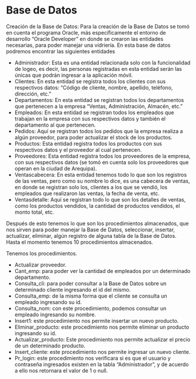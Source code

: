  # Base de Datos
 
Creación de la Base de Datos: Para la creación de la Base de Datos se tomó en cuenta el programa Oracle, más específicamente el entorno de desarrollo “Oracle Developer” en donde se crearon las entidades necesarias, para poder manejar una vidriería. En esta base de datos podremos encontrar las siguientes entidades
* Administrador: Esta es una entidad relacionada solo con la funcionalidad de logeo, es decir, las personas registradas en esta entidad     serán las únicas que podrán ingresar a la aplicación móvil.
* Clientes: En esta entidad se registra todos los clientes con sus respectivos datos: “Código de cliente, nombre, apellido, teléfono,       dirección, etc.”
* Departamentos: En esta entidad se registran todos los departamentos que pertenecen a la empresa “Ventas, Administración, Almacén,         etc.”
* Empleados: En esta entidad se registran todos los empleados que trabajan en la empresa con sus respectivos datos y también el             departamento al que pertenecen.
* Pedidos: Aquí se registran todos los pedidos que la empresa realiza a algún proveedor, para poder actualizar el stock de los               productos.
* Productos: Esta entidad registra todos los productos con sus respectivos datos y el proveedor al cual pertenecen.
* Proveedores: Esta entidad registra todos los proveedores de la empresa, con sus respectivos datos (se tomó en cuenta solo los             proveedores que operan en la ciudad de Arequipa).
* Ventascabecera: En esta entidad tenemos todo lo que son los registros de las ventas, pero como su nombre lo dice, es una cabecera de       ventas, en donde se registran solo los, clientes a los que se vendió, los empleados que realizaron las ventas, la fecha de venta, etc.
* Ventasdetalle: Aquí se registran todo lo que son los detalles de ventas, como los productos vendidos, la cantidad de productos             vendidos, el monto total, etc.

Después de esto tenemos lo que son los procedimientos almacenados, que nos sirven para poder manejar la Base de Datos, seleccionar, insertar, actualizar, eliminar, algún registro de alguna tabla de la Base de Datos. Hasta el momento tenemos 10 procedimientos almacenados. 

Tenemos los procedimientos.

*	Actualizar proveedor.
*	Cant_emp: para poder ver la cantidad de empleados por un determinado departamento.
*	Consulta_cli: para poder consultar a la Base de Datos sobre un determinado cliente ingresando el id del mismo.
*	Consulta_emp: de la misma forma que el cliente se consulta un empleado ingresando su id.
*	Consulta_nom: con este procedimiento, podemos consultar un empleado ingresando su nombre.
*	Insert1: este procedimiento nos permite insertar un nuevo producto.
*	Eliminar_producto: este procedimiento nos permite eliminar un producto ingresando su id.
*	Actualizar_producto: Este procedimiento nos permite actualizar el precio de un determinado producto.
*	Insert_cliente: este procedimiento nos permite ingresar un nuevo cliente.
*	Pr_login: este procedimiento nos verificara si es que el usuario y contraseña ingresados existen en la tabla “Administrador”, y de       acuerdo a ello nos retornara el valor de 1 o null.

 
